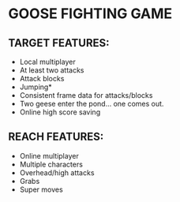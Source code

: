 # GOOSE FIGHTING GAME

## TARGET FEATURES:
- Local multiplayer
- At least two attacks
- Attack blocks
- Jumping*
- Consistent frame data for attacks/blocks
- Two geese enter the pond... one comes out.
- Online high score saving

## REACH FEATURES:
- Online multiplayer
- Multiple characters
- Overhead/high attacks
- Grabs
- Super moves
